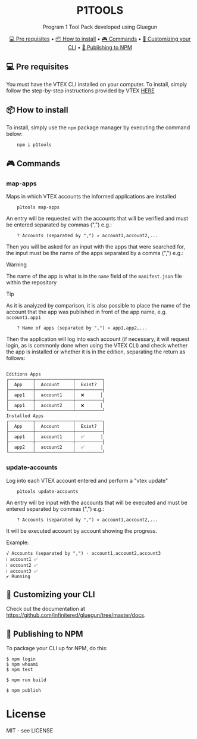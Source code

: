 <h1 align="center">
    P1TOOLS
</h1>
<p align="center">Program 1 Tool Pack developed using Gluegun</p>

<p align="center">
 <a href="#-pre-requisites">💻 Pre requisites</a> •
 <a href="#-how-to-install">📦 How to install</a> •
 <a href="#-commands">🎮 Commands</a> •
 <a href="#-customizing-your-cli">🚀 Customizing your CLI</a> • 
 <a href="#-publishing-to-npm">🚀 Publishing to NPM</a>
</p>

## 💻 Pre requisites

You must have the VTEX CLI installed on your computer. To install, simply follow the step-by-step instructions provided by VTEX [HERE](https://developers.vtex.com/vtex-developer-docs/docs/vtex-io-documentation-vtex-io-cli-install)

## 📦 How to install

To install, simply use the `npm` package manager by executing the command below:

```shell
    npm i p1tools
```

## 🎮 Commands

### map-apps

Maps in which VTEX accounts the informed applications are installed

```shell
    p1tools map-apps
```

An entry will be requested with the accounts that will be verified and must be entered separated by commas (",") e.g.:

```shell
    ? Accounts (separated by ",") » account1,account2,...
```

Then you will be asked for an input with the apps that were searched for, the input must be the name of the apps separated by a comma (",") e.g.:

> [!WARNING]
> The name of the app is what is in the `name` field of the `manifest.json` file within the repository

> [!TIP]
> As it is analyzed by comparison, it is also possible to place the name of the account that the app was published in front of the app name, e.g. `account1.app1`

```shell
    ? Name of apps (separated by ",") » app1,app2,...
```

Then the application will log into each account (if necessary, it will request login, as is commonly done when using the VTEX CLI) and check whether the app is installed or whether it is in the edition, separating the return as follows:

```shell

Editions Apps
┌─────────┬──────────────┬──────────┐
│  App    │  Account     │  Exist?  │
├─────────┼──────────────┼──────────┤
│  app1   │  account1    │  ❌      │
├─────────┼──────────────┼──────────┤
│  app1   │  account2    │  ❌      │
└─────────┴──────────────┴──────────┘
Installed Apps
┌─────────┬──────────────┬──────────┐
│  App    │  Account     │  Exist?  │
├─────────┼──────────────┼──────────┤
│  app1   │  account1    │  ✅      │
├─────────┼──────────────┼──────────┤
│  app2   │  account2    │  ✅      │
└─────────┴──────────────┴──────────┘
```

### update-accounts

Log into each VTEX account entered and perform a "vtex update"

```shell
    p1tools update-accounts
```

An entry will be input with the accounts that will be executed and must be entered separated by commas (",") e.g.:

```shell
    ? Accounts (separated by ",") » account1,account2,...
```

It will be executed account by account showing the progress.

Example: 

```shell
√ Accounts (separated by ",") · account1,account2,account3
ℹ account1 ✅
ℹ account2 ✅
ℹ account3 ✅
✔ Running
```


## 🚀 Customizing your CLI

Check out the documentation at https://github.com/infinitered/gluegun/tree/master/docs.

## 🚀 Publishing to NPM

To package your CLI up for NPM, do this:

```shell
$ npm login
$ npm whoami
$ npm test

$ npm run build

$ npm publish
```

# License

MIT - see LICENSE
